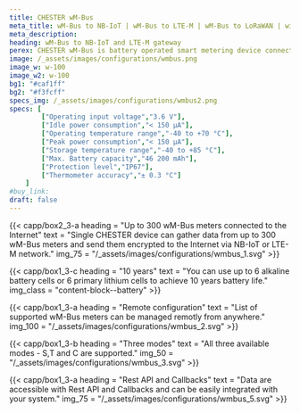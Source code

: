 ```yaml
---
title: CHESTER wM-Bus
meta_title: wM-Bus to NB-IoT | wM-Bus to LTE-M | wM-Bus to LoRaWAN | with IoT Gateway CHESTER
meta_description:
heading: wM-Bus to NB-IoT and LTE-M gateway
perex: CHESTER wM-Bus is battery operated smart metering device connecting up to 300 wM-Bus meters to the Internet with NB-IoT and LTE-M networks.
image: /_assets/images/configurations/wmbus.png
image_w: w-100
image_w2: w-100
bg1: "#caf1ff"
bg2: "#f3fcff"
specs_img: /_assets/images/configurations/wmbus2.png
specs: [
        ["Operating input voltage","3.6 V"],
        ["Idle power consumption","< 150 μA"],
        ["Operating temperature range","-40 to +70 °C"],
        ["Peak power consumption","< 150 μA"],
        ["Storage temperature range","-40 to +85 °C"],
        ["Max. Battery capacity","46 200 mAh"],
        ["Protection level","IP67"],
        ["Thermometer accuracy","± 0.3 °C"]
    ]
#buy_link: 
draft: false
---
```



 {{< capp/box2_3-a heading = "Up to 300 wM-Bus meters connected to the Internet" text = "Single CHESTER device can gather data from up to 300 wM-Bus meters and send them encrypted to the Internet via NB-IoT or LTE-M network." img_75 = "/_assets/images/configurations/wmbus_1.svg" >}}

{{< capp/box1_3-c heading = "10 years" text = "You can use up to 6 alkaline battery cells or 6 primary lithium cells to achieve 10 years battery life." img_class = "content-block--battery" >}}

{{< capp/box1_3-a heading = "Remote configuration" text = "List of supported wM-Bus meters can be managed remotly from anywhere." img_100 = "/_assets/images/configurations/wmbus_2.svg" >}}
        
{{< capp/box1_3-b heading = "Three modes" text = "All three available modes - S,T and C are supported." img_50 = "/_assets/images/configurations/wmbus_3.svg" >}}

{{< capp/box1_3-a heading = "Rest API and Callbacks" text = "Data are accessible with Rest API and Callbacks and can be easily integrated with your system." img_75 = "/_assets/images/configurations/wmbus_5.svg" >}}
